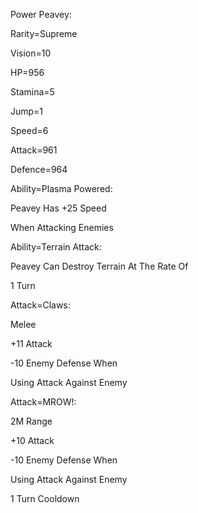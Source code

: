 Power Peavey:

Rarity=Supreme

Vision=10

HP=956

Stamina=5

Jump=1

Speed=6

Attack=961

Defence=964

Ability=Plasma Powered:

Peavey Has +25 Speed

When Attacking Enemies

Ability=Terrain Attack:

Peavey Can Destroy Terrain At The Rate Of

1 Turn

Attack=Claws:

Melee

+11 Attack

-10 Enemy Defense When

Using Attack Against Enemy

Attack=MROW!:

2M Range

+10 Attack

-10 Enemy Defense When

Using Attack Against Enemy

1 Turn Cooldown
